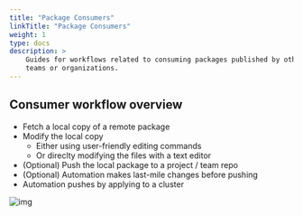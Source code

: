 ```yaml
---
title: "Package Consumers"
linkTitle: "Package Consumers"
weight: 1
type: docs
description: >
    Guides for workflows related to consuming packages published by other
    teams or organizations.
---
```


## Consumer workflow overview

- Fetch a local copy of a remote package
- Modify the local copy
  - Either using user-friendly editing commands
  - Or direclty modifying the files with a text editor
- (Optional) Push the local package to a project / team repo
- (Optional) Automation makes last-mile changes before pushing
- Automation pushes by applying to a cluster

![img](/static/images/consumer-guide.svg)

